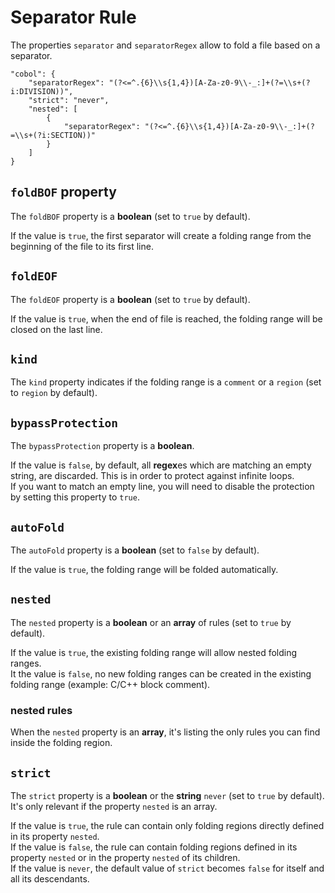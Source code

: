 # Separator Rule

The properties `separator` and `separatorRegex` allow to fold a file based on a separator.

```
"cobol": {
	"separatorRegex": "(?<=^.{6}\\s{1,4})[A-Za-z0-9\\-_:]+(?=\\s+(?i:DIVISION))",
	"strict": "never",
	"nested": [
		{
			"separatorRegex": "(?<=^.{6}\\s{1,4})[A-Za-z0-9\\-_:]+(?=\\s+(?i:SECTION))"
		}
	]
}
```

## `foldBOF` property

The `foldBOF` property is a **boolean** (set to `true` by default).

If the value is `true`, the first separator will create a folding range from the beginning of the file to its first line.

## `foldEOF`

The `foldEOF` property is a **boolean** (set to `true` by default).

If the value is `true`, when the end of file is reached, the folding range will be closed on the last line.

## `kind`

The `kind` property indicates if the folding range is a `comment` or a `region` (set to `region` by default).

## `bypassProtection`

The `bypassProtection` property is a **boolean**.

If the value is `false`, by default, all **regex**es which are matching an empty string, are discarded. This is in order to protect against infinite loops.<br/>
If you want to match an empty line, you will need to disable the protection by setting this property to `true`.

## `autoFold`

The `autoFold` property is a **boolean** (set to `false` by default).

If the value is `true`, the folding range will be folded automatically.

## `nested`

The `nested` property is a **boolean** or an **array** of rules (set to `true` by default).

If the value is `true`, the existing folding range will allow nested folding ranges.<br/>
It the value is `false`, no new folding ranges can be created in the existing folding range (example: C/C++ block comment).

### nested rules

When the `nested` property is an **array**, it's listing the only rules you can find inside the folding region.

## `strict`

The `strict` property is a **boolean** or the **string** `never` (set to `true` by default). It's only relevant if the property `nested` is an array.

If the value is `true`, the rule can contain only folding regions directly defined in its property `nested`.<br/>
If the value is `false`, the rule can contain folding regions defined in its property `nested` or in the property `nested` of its children.<br/>
If the value is `never`, the default value of `strict` becomes `false` for itself and all its descendants.
